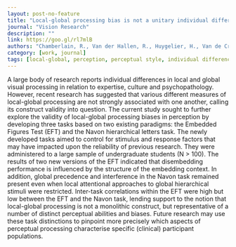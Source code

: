 ```yaml
---
layout: post-no-feature
title: "Local-global processing bias is not a unitary individual difference in visual processing"
journal: "Vision Research"
description: ""
link: https://goo.gl/rl7mlB
authors: "Chamberlain, R., Van der Hallen, R., Huygelier, H., Van de Cruys, S., & Wagemans, J."
category: [work, journal]
tags: [local-global, perception, perceptual style, individual differences]
---
```


A large body of research reports individual differences in local and global visual processing in relation to expertise, culture and psychopathology. However, recent research has suggested that various different measures of local-global processing are not strongly associated with one another, calling its construct validity into question. The current study sought to further explore the validity of local-global processing biases in perception by developing three tasks based on two existing paradigms: the Embedded Figures Test (EFT) and the Navon hierarchical letters task. The newly developed tasks aimed to control for stimulus and response factors that may have impacted upon the reliability of previous research. They were administered to a large sample of undergraduate students (N > 100). The results of two new versions of the EFT indicated that disembedding performance is influenced by the structure of the embedding context. In addition, global precedence and interference in the Navon task remained present even when local attentional approaches to global hierarchical stimuli were restricted. Inter-task correlations within the EFT were high but low between the EFT and the Navon task, lending support to the notion that local-global processing is not a monolithic construct, but representative of a number of distinct perceptual abilities and biases. Future research may use these task distinctions to pinpoint more precisely which aspects of perceptual processing characterise specific (clinical) participant populations.
